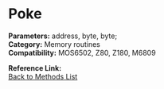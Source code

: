 # Poke

**Parameters:** address, byte, byte;  
**Category:** Memory routines  
**Compatibility:** MOS6502, Z80, Z180, M6809  

**Reference Link:**  
[Back to Methods List](../../SUMMARY.md)
